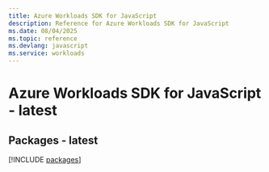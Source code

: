 ```yaml
---
title: Azure Workloads SDK for JavaScript
description: Reference for Azure Workloads SDK for JavaScript
ms.date: 08/04/2025
ms.topic: reference
ms.devlang: javascript
ms.service: workloads
---
```

# Azure Workloads SDK for JavaScript - latest
## Packages - latest
[!INCLUDE [packages](workloads-index.md)]